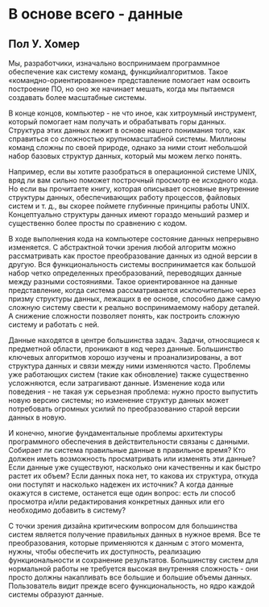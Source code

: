 # В основе всего - данные

## Пол У. Хомер

Мы, разработчики, изначально воспринимаем программное обеспечение как
систему команд, функцийиалгоритмов. Такое «командно-ориентированное»
представление помогает нам освоить построение ПО, но оно же начинает
мешать, когда мы пытаемся создавать более масштабные системы.

В конце концов, компьютер - не что иное, как хитроумный инструмент,
который помогает нам получать и обрабатывать горы данных. Структура этих
данных лежит в основе нашего понимания того, как справиться со
сложностью крупномасштабной системы. Миллионы команд сложны по своей
природе, однако за ними стоит небольшой набор базовых структур данных,
который мы можем легко понять.

Например, если вы хотите разобраться в операционной системе UNIX, вряд
ли вам сильно поможет построчный просмотр ее исходного кода. Но если
вы прочитаете книгу, которая описывает основные внутренние структуры
данных, обеспечивающих работу процессов, файловых систем и т. д., вы
скорее поймете глубинные принципы работы UNIX. Концептуально
структуры данных имеют гораздо меньший размер и существенно более просты по
сравнению с кодом.

В ходе выполнения кода на компьютере состояние данных непрерывно
изменяется. С абстрактной точки зрения любой алгоритм можно рассматривать
как простое преобразование данных из одной версии в другую. Вся
функциональность системы воспринимается как большой набор четко определенных
преобразований, переводящих данные между разными состояниями.
Такое ориентированное на данные представление, когда система
рассматривается исключительно через призму структуры данных, лежащих в ее основе,
способно даже самую сложную систему свести к реально воспринимаемому
набору деталей. А снижение сложности позволяет понять, как построить
сложную систему и работать с ней.

Данные находятся в центре большинства задач. Задачи, относящиеся
к предметной области, проникают в код через данные. Большинство
ключевых алгоритмов хорошо изучены и проанализированы, а вот структура
данных и связи между ними изменяются часто. Проблемы уже работающих
систем (такие как обновление) также существенно усложняются, если
затрагивают данные. Изменение кода или поведения - не такая уж серьезная
проблема: нужно просто выпустить новую версию системы; но изменение
структур данных может потребовать огромных усилий по преобразованию
старой версии данных в новую.

И конечно, многие фундаментальные проблемы архитектуры программного
обеспечения в действительности связаны с данными. Собирает ли система
правильные данные в правильное время? Кто должен иметь возможность
просматривать или изменять эти данные? Если данные уже существуют,
насколько они качественны и как быстро растет их объем? Если данных пока
нет, то какова их структура, откуда они поступят и насколько надежен их
источник? А когда данные окажутся в системе, останется еще один вопрос:
есть ли способ просмотра и/или редактирования конкретных данных или
его необходимо добавить в систему?

С точки зрения дизайна критическим вопросом для большинства систем
является получение правильных данных в нужное время. Все те
преобразования, которые применяются к данным с этого момента, нужны, чтобы
обеспечить их доступность, реализацию функциональности и сохранение
результатов. Большинству систем для нормальной работы не требуется
высокая внутренняя сложность - они просто должны накапливать все большие
и большие объемы данных. Пользователь видит прежде всего
функциональность, но ядро каждой системы образуют данные.